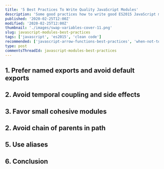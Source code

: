 ```yaml
---
title: '5 Best Practices To Write Quality JavaScript Modules'
description: 'Some good practices how to write good ES2015 JavaScript modules.'
published: '2020-02-25T12:00Z'
modified: '2020-02-25T12:00Z'
thumbnail: './images/swap-variables-cover-11.png'
slug: javascript-modules-best-practices
tags: ['javascript', 'es2015', 'clean code']
recommended: ['javascript-arrow-functions-best-practices', 'when-not-to-use-arrow-functions-in-javascript']
type: post
commentsThreadId: javascript-modules-best-practices
---
```


## 1. Prefer named exports and avoid default exports

## 2. Avoid temporal coupling and side effects

## 3. Favor small cohesive modules

## 2. Avoid chain of parents in path

## 5. Use aliases

## 6. Conclusion
